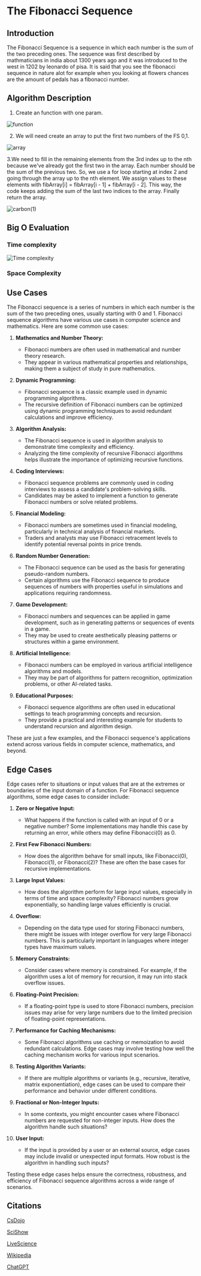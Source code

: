 # The Fibonacci Sequence

## Introduction

The Fibonacci Sequence is a sequence in which each number is the sum of the two preceding ones. The sequence was first described by mathmaticians in india about 1300 years ago and it was introduced to the west in 1202 by leonardo of pisa. It is said that you see the fibonacci sequence in nature alot for example when you looking at flowers chances are the amount of pedals has a fibonacci number.

## Algorithm Description

1. Create an function with one param.

![function](https://github.com/10-6-pursuit/independent-study-project-example/assets/145965056/3fb83e93-07b4-4a9b-811a-108aba6d0618)

2. We will need create an array to put the first two numbers of the FS 0,1.

![array](https://github.com/10-6-pursuit/independent-study-project-example/assets/145965056/1711b250-60c6-4fb7-bf5a-46eb20866eb6)

3.We need to fill in the remaining elements from the 3rd index up to the nth because we've already got the first two in the array. Each number should be the sum of the previous two. So, we use a for loop starting at index 2 and going through the array up to the nth element. We assign values to these elements with fibArray[i] = fibArray[i - 1] + fibArray[i - 2]. This way, the code keeps adding the sum of the last two indices to the array. Finally return the array.

![carbon(1)](https://github.com/10-6-pursuit/independent-study-project-example/assets/145965056/8cea7c93-be83-41fd-af0c-5e83746e9a7e)

## Big O Evaluation

### Time complexity

![Time complexity](https://github.com/10-6-pursuit/independent-study-project-example/assets/145965056/e9accc82-51fa-46b3-b717-004b61b18021)

### Space Complexity


## Use Cases

The Fibonacci sequence is a series of numbers in which each number is the sum of the two preceding ones, usually starting with 0 and 1. Fibonacci sequence algorithms have various use cases in computer science and mathematics. Here are some common use cases:

1. **Mathematics and Number Theory:**
   - Fibonacci numbers are often used in mathematical and number theory research.
   - They appear in various mathematical properties and relationships, making them a subject of study in pure mathematics.

2. **Dynamic Programming:**
   - Fibonacci sequence is a classic example used in dynamic programming algorithms.
   - The recursive definition of Fibonacci numbers can be optimized using dynamic programming techniques to avoid redundant calculations and improve efficiency.

3. **Algorithm Analysis:**
   - The Fibonacci sequence is used in algorithm analysis to demonstrate time complexity and efficiency.
   - Analyzing the time complexity of recursive Fibonacci algorithms helps illustrate the importance of optimizing recursive functions.

4. **Coding Interviews:**
   - Fibonacci sequence problems are commonly used in coding interviews to assess a candidate's problem-solving skills.
   - Candidates may be asked to implement a function to generate Fibonacci numbers or solve related problems.

5. **Financial Modeling:**
   - Fibonacci numbers are sometimes used in financial modeling, particularly in technical analysis of financial markets.
   - Traders and analysts may use Fibonacci retracement levels to identify potential reversal points in price trends.

6. **Random Number Generation:**
   - The Fibonacci sequence can be used as the basis for generating pseudo-random numbers.
   - Certain algorithms use the Fibonacci sequence to produce sequences of numbers with properties useful in simulations and applications requiring randomness.

7. **Game Development:**
   - Fibonacci numbers and sequences can be applied in game development, such as in generating patterns or sequences of events in a game.
   - They may be used to create aesthetically pleasing patterns or structures within a game environment.

8. **Artificial Intelligence:**
   - Fibonacci numbers can be employed in various artificial intelligence algorithms and models.
   - They may be part of algorithms for pattern recognition, optimization problems, or other AI-related tasks.

9. **Educational Purposes:**
   - Fibonacci sequence algorithms are often used in educational settings to teach programming concepts and recursion.
   - They provide a practical and interesting example for students to understand recursion and algorithm design.

These are just a few examples, and the Fibonacci sequence's applications extend across various fields in computer science, mathematics, and beyond.

## Edge Cases

Edge cases refer to situations or input values that are at the extremes or boundaries of the input domain of a function. For Fibonacci sequence algorithms, some edge cases to consider include:

1. **Zero or Negative Input:**
   - What happens if the function is called with an input of 0 or a negative number? Some implementations may handle this case by returning an error, while others may define Fibonacci(0) as 0.

2. **First Few Fibonacci Numbers:**
   - How does the algorithm behave for small inputs, like Fibonacci(0), Fibonacci(1), or Fibonacci(2)? These are often the base cases for recursive implementations.

3. **Large Input Values:**
   - How does the algorithm perform for large input values, especially in terms of time and space complexity? Fibonacci numbers grow exponentially, so handling large values efficiently is crucial.

4. **Overflow:**
   - Depending on the data type used for storing Fibonacci numbers, there might be issues with integer overflow for very large Fibonacci numbers. This is particularly important in languages where integer types have maximum values.

5. **Memory Constraints:**
   - Consider cases where memory is constrained. For example, if the algorithm uses a lot of memory for recursion, it may run into stack overflow issues.

6. **Floating-Point Precision:**
   - If a floating-point type is used to store Fibonacci numbers, precision issues may arise for very large numbers due to the limited precision of floating-point representations.

7. **Performance for Caching Mechanisms:**
   - Some Fibonacci algorithms use caching or memoization to avoid redundant calculations. Edge cases may involve testing how well the caching mechanism works for various input scenarios.

8. **Testing Algorithm Variants:**
   - If there are multiple algorithms or variants (e.g., recursive, iterative, matrix exponentiation), edge cases can be used to compare their performance and behavior under different conditions.

9. **Fractional or Non-Integer Inputs:**
   - In some contexts, you might encounter cases where Fibonacci numbers are requested for non-integer inputs. How does the algorithm handle such situations?

10. **User Input:**
    - If the input is provided by a user or an external source, edge cases may include invalid or unexpected input formats. How robust is the algorithm in handling such inputs?

Testing these edge cases helps ensure the correctness, robustness, and efficiency of Fibonacci sequence algorithms across a wide range of scenarios.

## Citations

[CsDojo](https://www.youtube.com/watch?v=D6xkbGLQesk)

[SciShow](https://www.youtube.com/watch?v=wTlw7fNcO-0)

[LiveScience](https://www.livescience.com/37470-fibonacci-sequence.html)

[Wikipedia](https://en.wikipedia.org/wiki/Fibonacci_sequence)

[ChatGPT](https://chat.openai.com/c/d8b72438-1c49-4b44-bf1b-75207d239b5f)
